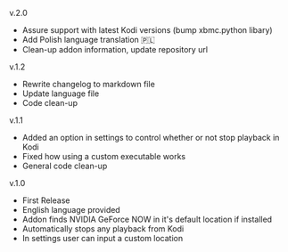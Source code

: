 v.2.0
- Assure support with latest Kodi versions (bump xbmc.python libary)
- Add Polish language translation :poland:
- Clean-up addon information, update repository url

v.1.2 
- Rewrite changelog to markdown file
- Update language file 
- Code clean-up

v.1.1
- Added an option in settings to control whether or not stop playback in Kodi
- Fixed how using a custom executable works
- General code clean-up

v.1.0
- First Release
- English language provided
- Addon finds NVIDIA GeForce NOW in it's default location if installed
- Automatically stops any playback from Kodi
- In settings user can input a custom location
